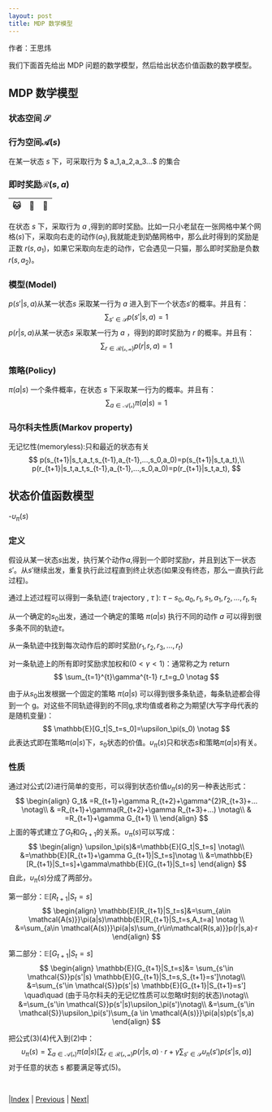 ```yaml
---
layout: post
title: MDP 数学模型
---
```


作者：王思炜

我们下面首先给出 MDP 问题的数学模型，然后给出状态价值函数的数学模型。

## MDP 数学模型

### 状态空间 $\mathcal{S}$

### 行为空间$\mathcal{A}(s)$

在某一状态 $s$ 下，可采取行为 $ a_1,a_2,a_3...$ 的集合

### 即时奖励$\mathcal{R}(s,a)$

|  🐱   |  🐀   |  🧀   |
| :--: | :--: | :--: |

在状态 $s$ 下，采取行为 $a$ ,得到的即时奖励。比如一只小老鼠在一张网格中某个网格$(s)$下，采取向右走的动作$(a_1)$,我就能走到奶酪网格中，那么此时得到的奖励是正数 $r(s,a_1)$，如果它采取向左走的动作，它会遇见一只猫，那么即时奖励是负数$r(s,a_2)$。

### 模型(Model)

$p(s'|s,a)$从某一状态$s$ 采取某一行为 $a$ 进入到下一个状态$s'$的概率。并且有：
$$
\sum_{s'\in \mathcal{S}}p(s'|s,a)=1
$$
$p(r|s,a)$从某一状态$s$ 采取某一行为 $a$ ，得到的即时奖励为 $r$ 的概率。并且有：
$$
\sum_{r\in \mathcal{R(s,a)}}p(r|s,a)=1
$$

### 策略(Policy)

$\pi(a|s)$ 一个条件概率，在状态 $s$ 下采取某一行为的概率。并且有：
$$
\sum_{a\in \mathcal{A(s)}}\pi(a|s)=1
$$

### 马尔科夫性质(Markov property)

无记忆性(memoryless):只和最近的状态有关
$$
p(s_{t+1}|s_t,a_t,s_{t-1},a_{t-1},...,s_0,a_0)=p(s_{t+1}|s_t,a_t),\\
p(r_{t+1}|s_t,a_t,s_{t-1},a_{t-1},...,s_0,a_0)=p(r_{t+1}|s_t,a_t),
$$

## 状态价值函数模型

-$\upsilon_\pi(s)$

### 定义

假设从某一状态$s$出发，执行某个动作$a$,得到一个即时奖励$r$，并且到达下一状态$s'$。从$s'$继续出发，重复执行此过程直到终止状态(如果没有终态，那么一直执行此过程)。

通过上述过程可以得到一条轨迹( trajectory , $\tau$ ): $\tau-s_0,a_0,r_1,s_1,a_1,r_2,...,r_t,s_t$

从一个确定的$s_0$出发，通过一个确定的策略 $\pi(a|s)$ 执行不同的动作 $a$ 可以得到很多条不同的轨迹$\tau$。

从一条轨迹中找到每次动作后的即时奖励($r_1,r_2,r_3,...,r_t$)

对一条轨迹上的所有即时奖励求加权和($0<\gamma<1$)：通常称之为 return
$$
\sum_{t=1}^{t}\gamma^{t-1} r_t=g_0 \notag
$$

由于从$s_0$出发根据一个固定的策略 $\pi(a|s)$ 可以得到很多条轨迹，每条轨迹都会得到一个 g。对这些不同轨迹得到的不同g,求均值或者称之为期望(大写字母代表的是随机变量)：
$$
\mathbb{E}[G_t|S_t=s_0]=\upsilon_\pi(s_0) \notag
$$
此表达式即在策略$\pi(a|s)$下，$s_0$状态的价值。$\upsilon_\pi(s)$只和状态$s$和策略$\pi(a|s)$有关。

### 性质

通过对公式(2)进行简单的变形，可以得到状态价值$\upsilon_\pi(s)$的另一种表达形式：
$$
\begin{align} 
G_t& =R_{t+1}+\gamma R_{t+2}+\gamma^{2}R_{t+3}+... \notag\\
& =R_{t+1}+\gamma(R_{t+2}+\gamma R_{t+3}+...) \notag\\
& =R_{t+1}+\gamma G_{t+1} \\
\end{align}
$$
上面的等式建立了$G_t$和$G_{t+1}$的关系。$\upsilon_\pi(s)$可以写成：
$$
\begin{align} 
\upsilon_\pi(s)&=\mathbb{E}[G_t|S_t=s] \notag\\
&=\mathbb{E}[R_{t+1}+\gamma G_{t+1}|S_t=s]\notag \\
&=\mathbb{E}[R_{t+1}|S_t=s]+\gamma\mathbb{E}[G_{t+1}|S_t=s]
\end{align}
$$
自此，$\upsilon_\pi(s)$分成了两部分。

第一部分：$\mathbb{E}[R_{t+1}|S_t=s]$
$$
\begin{align} 
\mathbb{E}[R_{t+1}|S_t=s]&=\sum_{a\in \mathcal{A(s)}}\pi(a|s)\mathbb{E}[R_{t+1}|S_t=s,A_t=a] \notag \\
&=\sum_{a\in \mathcal{A(s)}}\pi(a|s)\sum_{r\in\mathcal{R(s,a)}}p(r|s,a)·r
\end{align}
$$

第二部分：$\mathbb{E}[G_{t+1}|S_t=s]$
$$
\begin{align} 
\mathbb{E}[G_{t+1}|S_t=s]&= \sum_{s'\in \mathcal{S}}p(s'|s) \mathbb{E}[G_{t+1}|S_t=s,S_{t+1}=s']\notag\\
&=\sum_{s'\in \mathcal{S}}p(s'|s) \mathbb{E}[G_{t+1}|S_{t+1}=s'] \quad\quad (由于马尔科夫的无记忆性质可以忽略t时刻的状态)\notag\\
&=\sum_{s'\in \mathcal{S}}p(s'|s)\upsilon_\pi(s')\notag\\
&=\sum_{s'\in \mathcal{S}}\upsilon_\pi(s')\sum_{a \in \mathcal{A(s)}}\pi(a|s)p(s'|s,a)
\end{align}
$$

把公式(3)(4)代入到(2)中：
$$
\upsilon_\pi(s)=\sum_{a\in \mathcal{A(s)}}\pi(a|s) \bigg[\sum_{r\in\mathcal{R(s,a)}}p(r|s,a)·r+\gamma\sum_{s'\in \mathcal{S}}\upsilon_\pi(s')p(s'|s,a) \bigg]
$$
对于任意的状态 s 都要满足等式(5)。

<br/>

|[Index](./) | [Previous](5-mdp) | [Next](6-rl-intro)|
